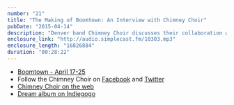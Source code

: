 ```yaml
---
number: "21"
title: "The Making of Boomtown: An Interview with Chimney Choir"
pubDate: "2015-04-14"
description: "Denver band Chimney Choir discusses their collaboration with Wonderbound on the new ballet 'Boomtown'. Learn how their entire creative process has been transformed, what they've learned about living and creating in Denver, and the latest details of their postponed-yet-still-forthcoming Dream album."
enclosure_link: "http://audio.simplecast.fm/10303.mp3"
enclosure_length: "16826884"
duration: "00:28:22"
---
```

- [Boomtown - April 17-25](http://wonderbound.com/shows-events/boomtown-2015/)
- Follow the Chimney Choir on [Facebook](https://www.facebook.com/ChimneyChoir) and [Twitter](https://twitter.com/chimneychoir)
- [Chimney Choir on the web](http://chimneychoir.com/)
- [Dream album on Indiegogo](https://www.indiegogo.com/projects/chimney-choir-s-dream-album)
